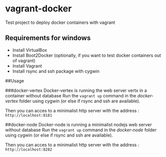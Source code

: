 # vagrant-docker
Test project to deploy docker containers with vagrant
## Requirements for windows
- Install VirtualBox
- Install Boot2Docker (optionally, if you want to test docker containers out of vagrant)
- Install Vagrant
- Install rsync and ssh package with cygwin

##Usage

###docker-vertex
Docker-vertex is running the web server vertx in a container without database
Run the `vagrant up` command in the *docker-vertex* folder using cygwin (or else if rsync and ssh are available). 

Then you can acces to a minimalist http server with the address : `http://localhost:8181`

##docker-node
Docker-node is running a minimalist nodejs web server without database
Run the `vagrant up` command in the *docker-node* folder using cygwin (or else if rsync and ssh are available). 

Then you can acces to a minimalist http server with the address : `http://localhost:8282`
